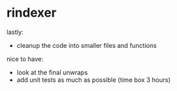 # rindexer

lastly:
- cleanup the code into smaller files and functions

nice to have:
- look at the final unwraps
- add unit tests as much as possible (time box 3 hours)
